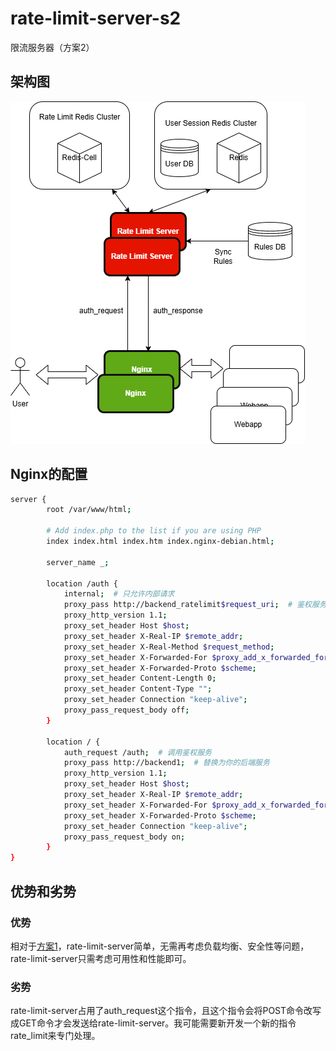 # rate-limit-server-s2
限流服务器（方案2）

## 架构图
![](images/Rate-Limit-System-Design-5.drawio.png)

## Nginx的配置
```bash
server {
        root /var/www/html;

        # Add index.php to the list if you are using PHP
        index index.html index.htm index.nginx-debian.html;

        server_name _;

        location /auth {
            internal;  # 只允许内部请求
            proxy_pass http://backend_ratelimit$request_uri;  # 鉴权服务的地址
            proxy_http_version 1.1;
            proxy_set_header Host $host;
            proxy_set_header X-Real-IP $remote_addr;
            proxy_set_header X-Real-Method $request_method;
            proxy_set_header X-Forwarded-For $proxy_add_x_forwarded_for;
            proxy_set_header X-Forwarded-Proto $scheme;
            proxy_set_header Content-Length 0;
            proxy_set_header Content-Type "";
            proxy_set_header Connection "keep-alive";
            proxy_pass_request_body off;
        }

        location / {
            auth_request /auth;  # 调用鉴权服务
            proxy_pass http://backend1;  # 替换为你的后端服务
            proxy_http_version 1.1;
            proxy_set_header Host $host;
            proxy_set_header X-Real-IP $remote_addr;
            proxy_set_header X-Forwarded-For $proxy_add_x_forwarded_for;
            proxy_set_header X-Forwarded-Proto $scheme;
            proxy_set_header Connection "keep-alive";
            proxy_pass_request_body on;
        }
}
```
## 优势和劣势
### 优势
相对于[方案1](https://github.com/ralgond/rate-limit-server)，rate-limit-server简单，无需再考虑负载均衡、安全性等问题，rate-limit-server只需考虑可用性和性能即可。

### 劣势
rate-limit-server占用了auth_request这个指令，且这个指令会将POST命令改写成GET命令才会发送给rate-limit-server。我可能需要新开发一个新的指令rate_limit来专门处理。
